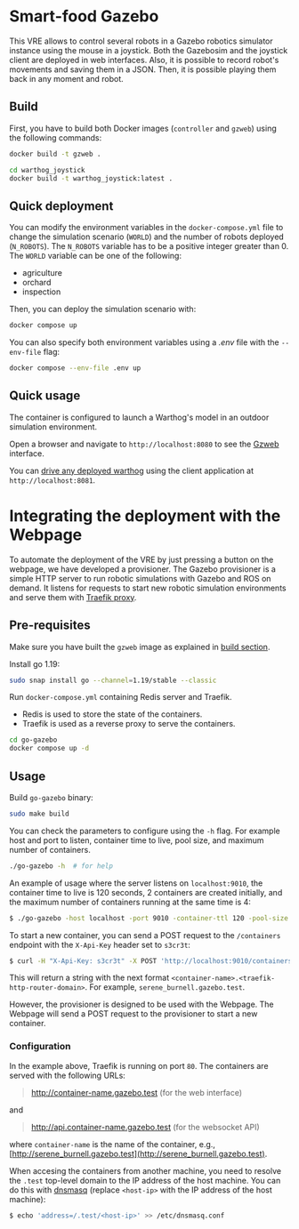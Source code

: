 # Smart-food Gazebo

This VRE allows to control several robots in a Gazebo robotics simulator instance using the mouse in a joystick. Both the Gazebosim and the joystick client are deployed in web interfaces. Also, it is possible to record robot's movements and saving them in a JSON. Then, it is possible playing them back in any moment and robot.

## Build

First, you have to build both Docker images (`controller` and `gzweb`) using the following commands:

```bash
docker build -t gzweb .
```

```bash
cd warthog_joystick
docker build -t warthog_joystick:latest .
```

## Quick deployment

You can modify the environment variables in the `docker-compose.yml` file to change the simulation scenario (`WORLD`) and the number of robots deployed (`N_ROBOTS`).
The `N_ROBOTS` variable has to be a positive integer greater than 0.
The `WORLD` variable can be one of the following:
- agriculture
- orchard
- inspection

Then, you can deploy the simulation scenario with:
```bash
docker compose up
```

You can also specify both environment variables using a *.env* file with the `--env-file` flag:

```bash
docker compose --env-file .env up
```

## Quick usage

The container is configured to launch a Warthog's model in an outdoor simulation environment.

Open a browser and navigate to `http://localhost:8080` to see the [Gzweb](https://github.com/osrf/gzweb) interface.

You can [drive any deployed warthog](https://www.clearpathrobotics.com/assets/guides/noetic/warthog/Driving.html) using the client application at `http://localhost:8081`.


# Integrating the deployment with the Webpage

To automate the deployment of the VRE by just pressing a button on the webpage, we have developed a provisioner. The Gazebo provisioner is a simple HTTP server to run robotic simulations with Gazebo and ROS on demand. It listens for requests to start new robotic simulation environments and serve them with [Traefik proxy](https://traefik.io/traefik/).

## Pre-requisites

Make sure you have built the `gzweb` image as explained in [build section](#build).

Install go 1.19:

```bash
sudo snap install go --channel=1.19/stable --classic
```

Run `docker-compose.yml` containing Redis server and Traefik. 
- Redis is used to store the state of the containers.
- Traefik is used as a reverse proxy to serve the containers.

```bash
cd go-gazebo
docker compose up -d
```

## Usage

Build `go-gazebo` binary:

```bash
sudo make build
```

You can check the parameters to configure using the `-h` flag. For example host and port to listen, container time to live, pool size, and maximum number of containers.

```bash
./go-gazebo -h  # for help
```
An example of usage where the server listens on `localhost:9010`, the container time to live is 120 seconds, 2 containers are created initially, and the maximum number of containers running at the same time is 4:

```bash
$ ./go-gazebo -host localhost -port 9010 -container-ttl 120 -pool-size 2 -max-containers 4
```

To start a new container, you can send a POST request to the `/containers` endpoint with the `X-Api-Key` header set to `s3cr3t`:

```bash
$ curl -H "X-Api-Key: s3cr3t" -X POST 'http://localhost:9010/containers'
```

This will return a string with the next format `<container-name>.<traefik-http-router-domain>`. For example, `serene_burnell.gazebo.test`.

However, the provisioner is designed to be used with the Webpage. The Webpage will send a POST request to the provisioner to start a new container.

### Configuration

In the example above, Traefik is running on port `80`. The containers are served with the following URLs:

> http://container-name.gazebo.test (for the web interface)

and

> http://api.container-name.gazebo.test (for the websocket API)

where `container-name` is the name of the container, e.g., [http://serene_burnell.gazebo.test](http://serene_burnell.gazebo.test).

When accesing the containers from another machine, you need to resolve the `.test` top-level domain to the IP address of the host machine. You can do this with [dnsmasq](https://thekelleys.org.uk/dnsmasq/doc.html) (replace `<host-ip>` with the IP address of the host machine):

```bash
$ echo 'address=/.test/<host-ip>' >> /etc/dnsmasq.conf
```